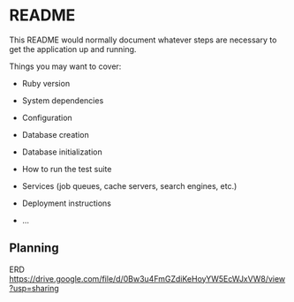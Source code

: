 # README

This README would normally document whatever steps are necessary to get the
application up and running.

Things you may want to cover:

* Ruby version

* System dependencies

* Configuration

* Database creation

* Database initialization

* How to run the test suite

* Services (job queues, cache servers, search engines, etc.)

* Deployment instructions

* ...


## Planning
ERD
https://drive.google.com/file/d/0Bw3u4FmGZdiKeHoyYW5EcWJxVW8/view?usp=sharing
